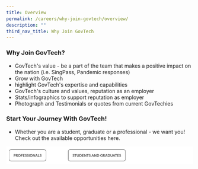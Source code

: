 ```yaml
---
title: Overview
permalink: /careers/why-join-govtech/overview/
description: ""
third_nav_title: Why Join GovTech
---
```

### Why Join GovTech?

* GovTech's value - be a part of the team that makes a positive impact on the nation (i.e. SingPass, Pandemic responses) 
* Grow with GovTech
* highlight GovTech's expertise and capabilities 
* GovTech's culture and values, reputation as an employer
* Stats/infographics to support reputation as employer 
* Photograph and Testimonials or quotes from current GovTechies

### Start Your Journey With GovTech!

* Whether you are a student, graduate or a professional - we want you! Check out the available opportunities here. 

![](/images/jobs%20cta.png)